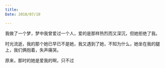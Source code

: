 ```yaml
---
title: 
Date: 2018/07/10

---
```


我做了一个梦，梦中我曾爱过一个人，爱的是那样热烈而又深沉，但她拒绝了我。

时光流逝，我的那个她已早已不是她，我又遇到了她，不知为什么，她坐在我的腿上，我们俩抱着，失声痛哭。

原来，那时的她是爱我的啊，只不过


